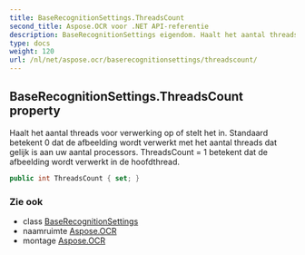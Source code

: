 ```yaml
---
title: BaseRecognitionSettings.ThreadsCount
second_title: Aspose.OCR voor .NET API-referentie
description: BaseRecognitionSettings eigendom. Haalt het aantal threads voor verwerking op of stelt het in. Standaard betekent 0 dat de afbeelding wordt verwerkt met het aantal threads dat gelijk is aan uw aantal processors. ThreadsCount  1 betekent dat de afbeelding wordt verwerkt in de hoofdthread.
type: docs
weight: 120
url: /nl/net/aspose.ocr/baserecognitionsettings/threadscount/
---
```

## BaseRecognitionSettings.ThreadsCount property

Haalt het aantal threads voor verwerking op of stelt het in. Standaard betekent 0 dat de afbeelding wordt verwerkt met het aantal threads dat gelijk is aan uw aantal processors. ThreadsCount = 1 betekent dat de afbeelding wordt verwerkt in de hoofdthread.

```csharp
public int ThreadsCount { set; }
```

### Zie ook

* class [BaseRecognitionSettings](../)
* naamruimte [Aspose.OCR](../../baserecognitionsettings/)
* montage [Aspose.OCR](../../../)


